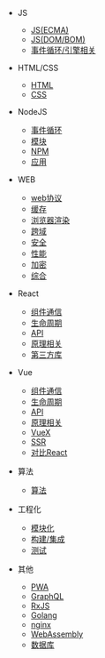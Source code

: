 
- JS

  - [JS(ECMA)](js/ecma.md)
  - [JS(DOM/BOM)](js/dom.md)
  - [事件循环/引擎相关](js/engine.md)

- HTML/CSS

  - [HTML](htmlcss/html.md)
  - [CSS](htmlcss/css.md)

- NodeJS

  - [事件循环](node/loop.md)
  - [模块](node/module.md)
  - [NPM](node/npm.md)
  - [应用](node/app.md)

- WEB

  - [web协议](web/protocol.md)
  - [缓存](web/cache.md)
  - [浏览器渲染](web/browser.md)
  - [跨域](web/crossorigin.md)
  - [安全](web/safe.md)
  - [性能](web/performance.md)
  - [加密](web/encode.md)
  - [综合](web/summary.md)

- React

  - [组件通信](react/communication.md)
  - [生命周期](react/lifecycle.md)
  - [API](react/api.md)
  - [原理相关](react/principle.md)
  - [第三方库](react/third-party.md)

- Vue

  - [组件通信](vue/communication.md)
  - [生命周期](vue/lifecycle.md)
  - [API](vue/api.md)
  - [原理相关](vue/principle.md)
  - [VueX](vue/vuex.md)
  - [SSR](vue/ssr.md)
  - [对比React](vue/diff.md)

- 算法

  - [算法](algorithm/algorithm.md)

- 工程化

  - [模块化](engineer/module.md)
  - [构建/集成](engineer/build.md)
  - [测试](engineer/test.md)

- 其他

  - [PWA](others/pwa.md)
  - [GraphQL](others/graphql.md)
  - [RxJS](others/rxjs.md)
  - [Golang](others/go.md)
  - [nginx](others/nginx.md)
  - [WebAssembly](others/webassembly.md)
  - [数据库](others/database.md)
